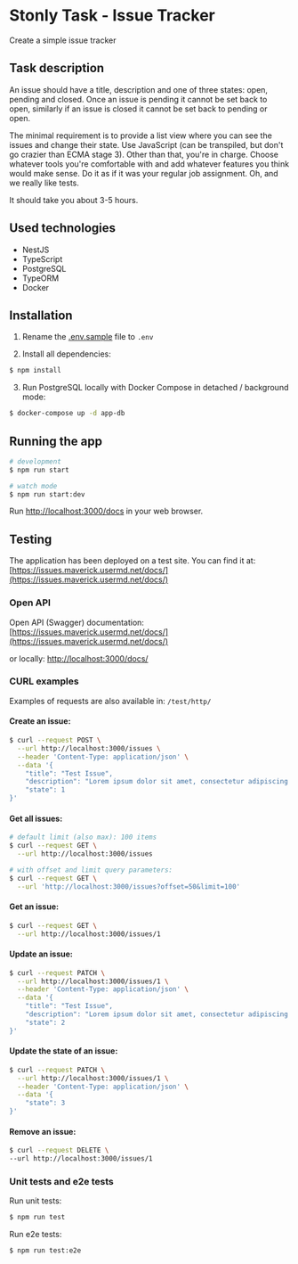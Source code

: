 # Stonly Task - Issue Tracker

Create a simple issue tracker

## Task description

An issue should have a title, description and one of three states: open, pending and closed. Once an
issue is pending it cannot be set back to open, similarly if an issue is closed it cannot be set back to
pending or open.

The minimal requirement is to provide a list view where you can see the issues and change their
state. Use JavaScript (can be transpiled, but don't go crazier than ECMA stage 3). Other than that,
you're in charge. Choose whatever tools you're comfortable with and add whatever features you
think would make sense. Do it as if it was your regular job assignment. Oh, and we really like tests.

It should take you about 3-5 hours.

## Used technologies
- NestJS
- TypeScript
- PostgreSQL
- TypeORM
- Docker

## Installation

1. Rename the [.env.sample](.env.sample) file to `.env`

2. Install all dependencies:
```bash
$ npm install
```

3. Run PostgreSQL locally with Docker Compose in detached / background mode:
```bash
$ docker-compose up -d app-db
```

## Running the app

```bash
# development
$ npm run start

# watch mode
$ npm run start:dev
```

Run [http://localhost:3000/docs](http://localhost:3000/docs) in your web browser.

## Testing

The application has been deployed on a test site. You can find it at: [https://issues.maverick.usermd.net/docs/](https://issues.maverick.usermd.net/docs/)

### Open API

Open API (Swagger) documentation:
[https://issues.maverick.usermd.net/docs/](https://issues.maverick.usermd.net/docs/)

or locally:
[http://localhost:3000/docs/](https://localhost:3000/docs/)

### CURL examples

Examples of requests are also available in: `/test/http/`

#### Create an issue:
```bash
$ curl --request POST \
  --url http://localhost:3000/issues \
  --header 'Content-Type: application/json' \
  --data '{
	"title": "Test Issue",
	"description": "Lorem ipsum dolor sit amet, consectetur adipiscing elit, sed do eiusmod tempor incididunt ut labore et dolore magna aliqua.",
	"state": 1
}'
```

#### Get all issues:

```bash
# default limit (also max): 100 items
$ curl --request GET \
  --url http://localhost:3000/issues
```


```bash
# with offset and limit query parameters:
$ curl --request GET \
  --url 'http://localhost:3000/issues?offset=50&limit=100'
```


#### Get an issue:
```bash
$ curl --request GET \
  --url http://localhost:3000/issues/1
```

#### Update an issue:
```bash
$ curl --request PATCH \
  --url http://localhost:3000/issues/1 \
  --header 'Content-Type: application/json' \
  --data '{
	"title": "Test Issue",
	"description": "Lorem ipsum dolor sit amet, consectetur adipiscing elit, sed do eiusmod tempor incididunt ut labore et dolore magna aliqua.",
	"state": 2
}'
```

#### Update the state of an issue:
```bash
$ curl --request PATCH \
  --url http://localhost:3000/issues/1 \
  --header 'Content-Type: application/json' \
  --data '{
	"state": 3
}'
```

#### Remove an issue:
```bash
$ curl --request DELETE \
--url http://localhost:3000/issues/1
```

### Unit tests and e2e tests

Run unit tests:
```bash
$ npm run test
```

Run e2e tests:
```bash
$ npm run test:e2e
```
